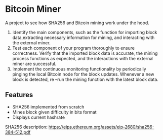 # Bitcoin Miner

A project to see how SHA256 and Bitcoin mining work under the hood. 


1) Identify the main components, such as the function for importing block data,extracting
   necessary information for mining, and interacting with the external miner.
2) Test each component of your program thoroughly to ensure correctness. Verify that the imported block data is accurate, the mining process functions as expected, and the interactions with the external miner are successful.
3) Implement the continuous monitoring functionality by periodically pinging the local Bitcoin node for the block updates.  Whenever a new block is detected, re –run the mining function with the latest block data.

## Features

- SHA256 implemented from scratch
- Mines block given difficulty in bits format
- Displays current hashrate

SHA256 description: https://eips.ethereum.org/assets/eip-2680/sha256-384-512.pdf
